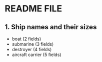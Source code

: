 # README FILE

## 1. Ship names and their sizes
* boat (2 fields)
* submarine (3 fields)
* destroyer (4 fields)
* aircraft carrier (5 fields)
